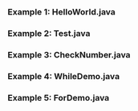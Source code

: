 ### Example 1: HelloWorld.java
### Example 2: Test.java
### Example 3: CheckNumber.java
### Example 4: WhileDemo.java
### Example 5: ForDemo.java
